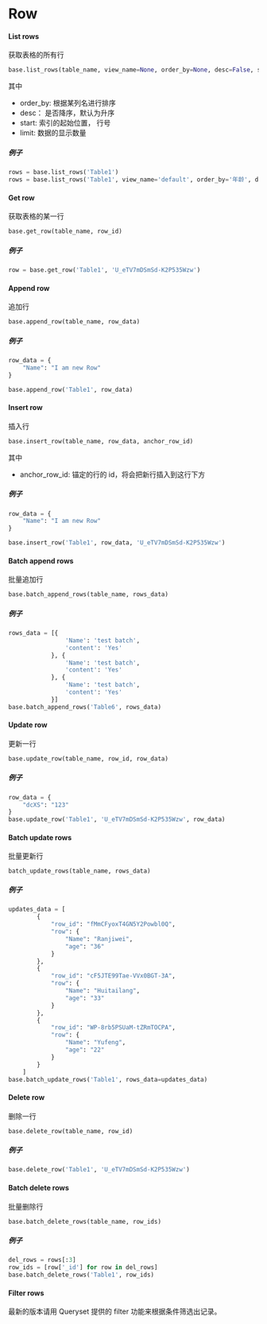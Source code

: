 # Row

#### List rows

获取表格的所有行

```python
base.list_rows(table_name, view_name=None, order_by=None, desc=False, start=None, limit=None)
```

其中

* order_by: 根据某列名进行排序
* desc： 是否降序，默认为升序
* start: 索引的起始位置， 行号
* limit: 数据的显示数量

##### 例子

```python
rows = base.list_rows('Table1')
rows = base.list_rows('Table1', view_name='default', order_by='年龄', desc=True, start=5, limit=20)
```

#### Get row

获取表格的某一行

```python
base.get_row(table_name, row_id)
```

##### 例子

```python
row = base.get_row('Table1', 'U_eTV7mDSmSd-K2P535Wzw')
```

#### Append row

追加行

```python
base.append_row(table_name, row_data)
```

##### 例子

```python
row_data = {
    "Name": "I am new Row"
}

base.append_row('Table1', row_data)
```

#### Insert row

插入行

```python
base.insert_row(table_name, row_data, anchor_row_id)
```

其中

* anchor_row_id: 锚定的行的 id，将会把新行插入到这行下方

##### 例子

```python
row_data = {
    "Name": "I am new Row"
}

base.insert_row('Table1', row_data, 'U_eTV7mDSmSd-K2P535Wzw')
```

#### Batch append rows

批量追加行

```python
base.batch_append_rows(table_name, rows_data)
```

##### 例子

```python
rows_data = [{
                'Name': 'test batch',
                'content': 'Yes'
            }, {
                'Name': 'test batch',
                'content': 'Yes'
            }, {
                'Name': 'test batch',
                'content': 'Yes'
            }]
base.batch_append_rows('Table6', rows_data)
```

#### Update row

更新一行

```python
base.update_row(table_name, row_id, row_data)
```

##### 例子

```python
row_data = {
    "dcXS": "123"
}
base.update_row('Table1', 'U_eTV7mDSmSd-K2P535Wzw', row_data)
```

#### Batch update rows

批量更新行

```
batch_update_rows(table_name, rows_data)
```

##### 例子

```python
updates_data = [
        {
            "row_id": "fMmCFyoxT4GN5Y2Powbl0Q",
            "row": {
                "Name": "Ranjiwei",
                "age": "36"
            }
        },
        {
            "row_id": "cF5JTE99Tae-VVx0BGT-3A",
            "row": {
                "Name": "Huitailang",
                "age": "33"
            }
        },
        {
            "row_id": "WP-8rb5PSUaM-tZRmTOCPA",
            "row": {
                "Name": "Yufeng",
                "age": "22"
            }
        }
    ]
base.batch_update_rows('Table1', rows_data=updates_data)
```

#### Delete row

删除一行

```python
base.delete_row(table_name, row_id)
```

##### 例子

```python
base.delete_row('Table1', 'U_eTV7mDSmSd-K2P535Wzw')
```

#### Batch delete rows

批量删除行

```python
base.batch_delete_rows(table_name, row_ids)
```

##### 例子

```python
del_rows = rows[:3]
row_ids = [row['_id'] for row in del_rows]
base.batch_delete_rows('Table1', row_ids)
```

#### Filter rows

最新的版本请用 Queryset 提供的 filter 功能来根据条件筛选出记录。
